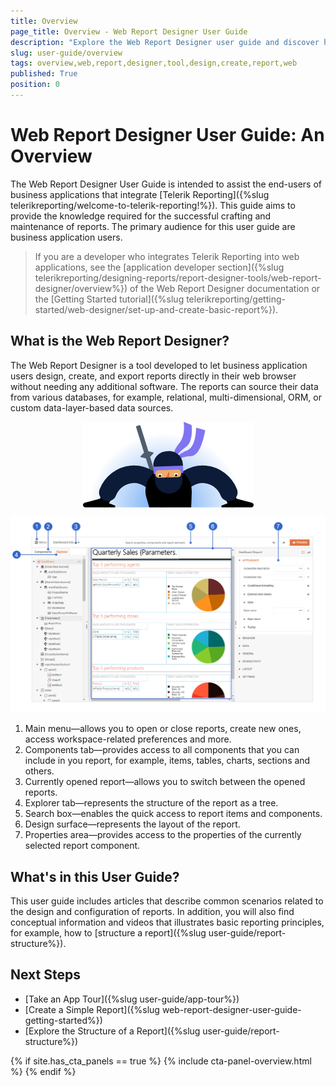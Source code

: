 ```yaml
---
title: Overview
page_title: Overview - Web Report Designer User Guide
description: "Explore the Web Report Designer user guide and discover how to apply the powerful features of the report designer to effortlessly craft rich dynamic reports."
slug: user-guide/overview
tags: overview,web,report,designer,tool,design,create,report,web
published: True
position: 0
---
```

<style>
    img[alt$="><"] {
  display: block;
  max-width: 100%;
  height: auto;
  margin: auto;
  float: none!important;
}
</style>

# Web Report Designer User Guide: An Overview

The Web Report Designer User Guide is intended to assist the end-users of business applications that integrate [Telerik Reporting]({%slug telerikreporting/welcome-to-telerik-reporting!%}). This guide aims to provide the knowledge required for the successful crafting and maintenance of reports. The primary audience for this user guide are business application users.

> If you are a developer who integrates Telerik Reporting into web applications, see the [application developer section]({%slug telerikreporting/designing-reports/report-designer-tools/web-report-designer/overview%}) of the Web Report Designer documentation or the [Getting Started tutorial]({%slug telerikreporting/getting-started/web-designer/set-up-and-create-basic-report%}). 

## What is the Web Report Designer?

The Web Report Designer is a tool developed to let business application users design, create, and export reports directly in their web browser without needing any additional software. The reports can source their data from various databases, for example, relational, multi-dimensional, ORM, or custom data-layer-based data sources.

![Ninja Looking ><](images/ninja_looking.png)

![UI Overview of the Telerik Web Report Designer](./images/wrd-components-callouts.png)

1. Main menu—allows you to open or close reports, create new ones, access workspace-related preferences and more.
1. Components tab—provides access to all components that you can include in you report, for example, items, tables, charts, sections and others.
1. Currently opened report—allows you to switch between the opened reports.
1. Explorer tab—represents the structure of the report as a tree.
1. Search box—enables the quick access to report items and components.
1. Design surface—represents the layout of the report.
1. Properties area—provides access to the properties of the currently selected report component.

## What's in this User Guide?

This user guide includes articles that describe common scenarios related to the design and configuration of reports. In addition, you will also find conceptual information and videos that illustrates basic reporting principles, for example, how to [structure a report]({%slug user-guide/report-structure%}).

## Next Steps

* [Take an App Tour]({%slug user-guide/app-tour%})
* [Create a Simple Report]({%slug web-report-designer-user-guide-getting-started%})
* [Explore the Structure of a Report]({%slug user-guide/report-structure%})

{% if site.has_cta_panels == true %}
{% include cta-panel-overview.html %}
{% endif %}
